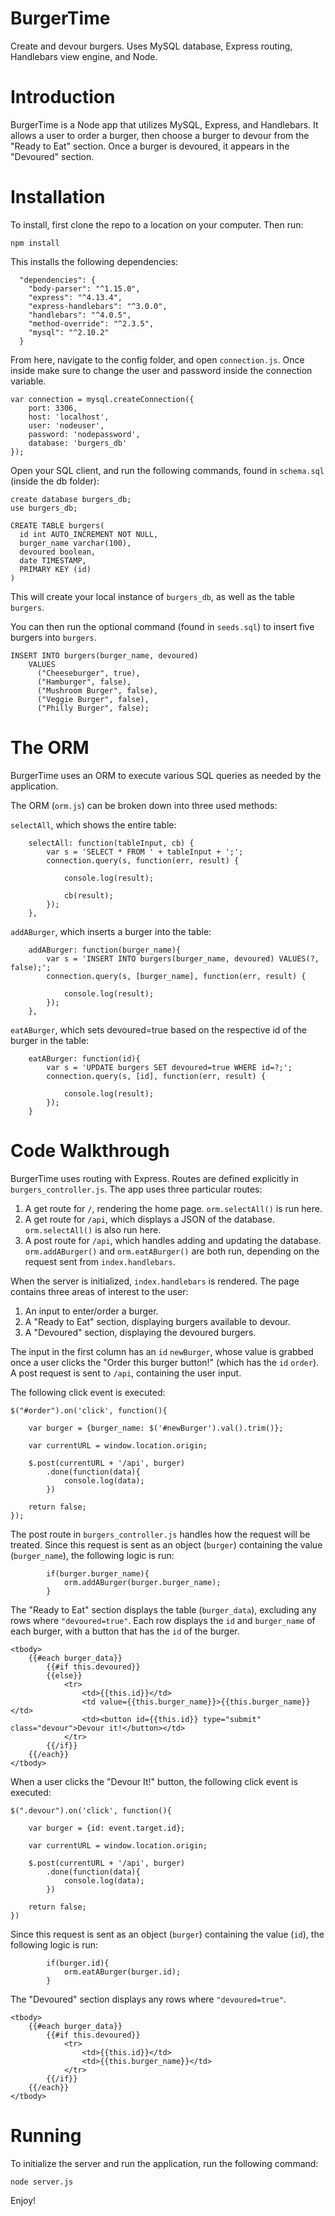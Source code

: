 # BurgerTime
Create and devour burgers. Uses MySQL database, Express routing, Handlebars view engine, and Node.

# Introduction

BurgerTime is a Node app that utilizes MySQL, Express, and Handlebars. It allows a user to order a burger, then choose a burger to devour from the "Ready to Eat" section. Once a burger is devoured, it appears in the "Devoured" section.

# Installation

To install, first clone the repo to a location on your computer. Then run:

```npm install```

This installs the following dependencies:

```
  "dependencies": {
    "body-parser": "^1.15.0",
    "express": "^4.13.4",
    "express-handlebars": "^3.0.0",
    "handlebars": "^4.0.5",
    "method-override": "^2.3.5",
    "mysql": "^2.10.2"
  }
```

From here, navigate to the config folder, and open `connection.js`. Once inside make sure to change the user and password inside the connection variable.

```
var connection = mysql.createConnection({
    port: 3306,
    host: 'localhost',
    user: 'nodeuser',
    password: 'nodepassword',
    database: 'burgers_db'
});

```

Open your SQL client, and run the following commands, found in `schema.sql` (inside the db folder):

```
create database burgers_db;
use burgers_db;

CREATE TABLE burgers(
  id int AUTO_INCREMENT NOT NULL,
  burger_name varchar(100),
  devoured boolean,
  date TIMESTAMP,
  PRIMARY KEY (id)
)
```

This will create your local instance of `burgers_db`, as well as the table `burgers`. 

You can then run the optional command (found in `seeds.sql`) to insert five burgers into `burgers`. 

```
INSERT INTO burgers(burger_name, devoured)
    VALUES
      ("Cheeseburger", true),
      ("Hamburger", false),
      ("Mushroom Burger", false),
      ("Veggie Burger", false),
      ("Philly Burger", false);
```

# The ORM

BurgerTime uses an ORM to execute various SQL queries as needed by the application. 

The ORM (`orm.js`) can be broken down into three used methods:

`selectAll`, which shows the entire table:

```
    selectAll: function(tableInput, cb) {
        var s = 'SELECT * FROM ' + tableInput + ';';
        connection.query(s, function(err, result) {

            console.log(result);

            cb(result);
        });
    },
```

`addABurger`, which inserts a burger into the table:

```
    addABurger: function(burger_name){
        var s = 'INSERT INTO burgers(burger_name, devoured) VALUES(?, false);';
        connection.query(s, [burger_name], function(err, result) {
 
            console.log(result);
        });        
    },
```

`eatABurger`, which sets devoured=true based on the respective id of the burger in the table:

```
    eatABurger: function(id){
        var s = 'UPDATE burgers SET devoured=true WHERE id=?;';
        connection.query(s, [id], function(err, result) {
 
            console.log(result);
        });        
    }
```

# Code Walkthrough

BurgerTime uses routing with Express. Routes are defined explicitly in `burgers_controller.js`. The app uses three particular routes:

1. A get route for `/`, rendering the home page. `orm.selectAll()` is run here. 
2. A get route for `/api`, which displays a JSON of the database. `orm.selectAll()` is also run here.
3. A post route for `/api`, which handles adding and updating the database. `orm.addABurger()` and `orm.eatABurger()` are both run, depending on the request sent from `index.handlebars`.

When the server is initialized, `index.handlebars` is rendered. The page contains three areas of interest to the user:

1. An input to enter/order a burger.
2. A "Ready to Eat" section, displaying burgers available to devour.
3. A "Devoured" section, displaying the devoured burgers.

The input in the first column has an `id` `newBurger`, whose value is grabbed once a user clicks the "Order this burger button!" (which has the `id` `order`). A post request  is sent to `/api`, containing the user input.  

The following click event is executed:

```
$("#order").on('click', function(){
	
	var burger = {burger_name: $('#newBurger').val().trim()};

	var currentURL = window.location.origin;

	$.post(currentURL + '/api', burger)
		.done(function(data){
			console.log(data);
		})

	return false;
});
```

The post route in `burgers_controller.js` handles how the request will be treated. Since this request is sent as an object (`burger`) containing the value (`burger_name`), the following logic is run: 

```
		if(burger.burger_name){
			orm.addABurger(burger.burger_name);
		}
```

The "Ready to Eat" section displays the table (`burger_data`), excluding any rows where `"devoured=true"`. Each row displays the `id` and `burger_name` of each burger, with a button that has the `id` of the burger.

```
<tbody>
	{{#each burger_data}}
		{{#if this.devoured}}
		{{else}}
			<tr>
				<td>{{this.id}}</td>
				<td value={{this.burger_name}}>{{this.burger_name}}</td>
				<td><button id={{this.id}} type="submit" class="devour">Devour it!</button></td>
			</tr>
		{{/if}}
	{{/each}}
</tbody>
```

When a user clicks the "Devour It!" button, the following click event is executed: 

```
$(".devour").on('click', function(){

	var burger = {id: event.target.id};

	var currentURL = window.location.origin;

	$.post(currentURL + '/api', burger)
		.done(function(data){
			console.log(data);
		})

	return false;
})
```

Since this request is sent as an object (`burger`) containing the value (`id`), the following logic is run:

```
		if(burger.id){
			orm.eatABurger(burger.id);
		}
```

The "Devoured" section displays any rows where `"devoured=true"`.

```
<tbody>
	{{#each burger_data}}
		{{#if this.devoured}}
			<tr>
				<td>{{this.id}}</td>
				<td>{{this.burger_name}}</td>
			</tr>
		{{/if}}
	{{/each}}
</tbody>
```

# Running

To initialize the server and run the application, run the following command:

```
node server.js
```

Enjoy!